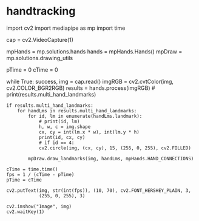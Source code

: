 # handtracking
import cv2
import mediapipe as mp
import time
 
cap = cv2.VideoCapture(1)
 
mpHands = mp.solutions.hands
hands = mpHands.Hands()
mpDraw = mp.solutions.drawing_utils
 
pTime = 0
cTime = 0
 
while True:
    success, img = cap.read()
    imgRGB = cv2.cvtColor(img, cv2.COLOR_BGR2RGB)
    results = hands.process(imgRGB)
    # print(results.multi_hand_landmarks)
 
    if results.multi_hand_landmarks:
        for handLms in results.multi_hand_landmarks:
            for id, lm in enumerate(handLms.landmark):
                # print(id, lm)
                h, w, c = img.shape
                cx, cy = int(lm.x * w), int(lm.y * h)
                print(id, cx, cy)
                # if id == 4:
                cv2.circle(img, (cx, cy), 15, (255, 0, 255), cv2.FILLED)
 
            mpDraw.draw_landmarks(img, handLms, mpHands.HAND_CONNECTIONS)
 
    cTime = time.time()
    fps = 1 / (cTime - pTime)
    pTime = cTime
 
    cv2.putText(img, str(int(fps)), (10, 70), cv2.FONT_HERSHEY_PLAIN, 3,
                (255, 0, 255), 3)
 
    cv2.imshow("Image", img)
    cv2.waitKey(1)
